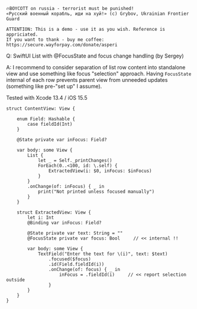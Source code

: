 ```
🔥BOYCOTT on russia - terrorist must be punished!
«Русский военный корабль, иди на хуй!» (c) Grybov, Ukrainian Frontier Guard

ATTENTION: This is a demo - use it as you wish. Reference is appriciated.
If you want to thank - buy me coffee: https://secure.wayforpay.com/donate/asperi
```

Q: SwiftUI List with @FocusState and focus change handling (by Sergey)

A: I recommend to consider separation of list row content into standalone view and use something like focus "selection" approach. Having `FocusState` internal of each row prevents parent view from unneeded updates (something like pre-"set up" I assume).

Tested with Xcode 13.4 / iOS 15.5

```
struct ContentView: View {

	enum Field: Hashable {
		case fieldId(Int)
	}

	@State private var inFocus: Field?

	var body: some View {
		List {
			let _ = Self._printChanges()
			ForEach(0..<100, id: \.self) {
				ExtractedView(i: $0, inFocus: $inFocus)
			}
		}
		.onChange(of: inFocus) { _ in
			print("Not printed unless focused manually")
		}
	}

	struct ExtractedView: View {
		let i: Int
		@Binding var inFocus: Field?

		@State private var text: String = ""
		@FocusState private var focus: Bool     // << internal !!

		var body: some View {
			TextField("Enter the text for \(i)", text: $text)
				.focused($focus)
				.id(Field.fieldId(i))
				.onChange(of: focus) { _ in
					inFocus = .fieldId(i)     // << report selection outside
				}
		}
	}
}
```
